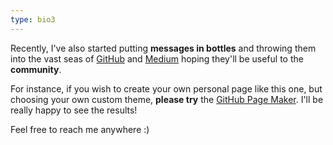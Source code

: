 ```yaml
---
type: bio3
---
```


Recently, I've also started putting  **messages in bottles**
and throwing them into the vast seas of [GitHub](https://github.com/fernandomachado90)
and [Medium](https://medium.com/@fernandomachado90)
hoping they'll be useful to the **community**.

For instance, if you wish to create your own personal page like this one,
but choosing your own custom theme, **please try** the [GitHub Page Maker](https://github.com/fernandomachado90/github-page-maker). I'll be really happy to see the results!

Feel free to reach me anywhere :)
